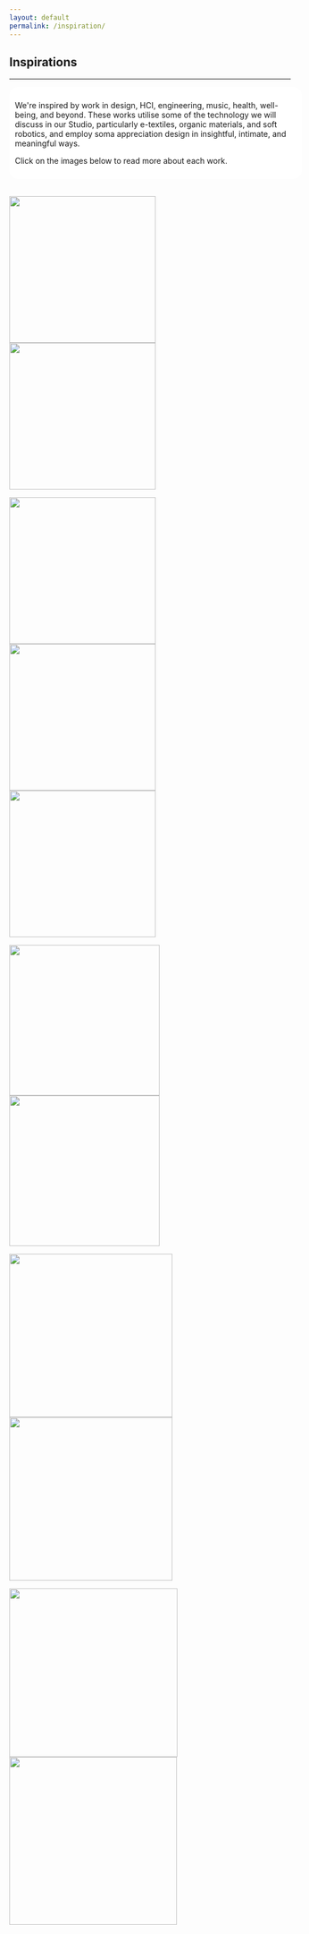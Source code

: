 ```yaml
---
layout: default
permalink: /inspiration/
---
```


## Inspirations
<hr />
<div style="border-radius:15px;-webkit-border-radius:15px;-moz-border-radius:15px;width:100%;float:center;background-color:white;margin-left:0;padding:10px;text-align:left;">
<p>We're inspired by work in design, HCI, engineering, music, health, well-being, and beyond. These works utilise some of the technology we will discuss in our Studio, particularly e-textiles, organic materials, and soft robotics, and employ soma appreciation design in insightful, intimate, and meaningful ways.</p>

<p>Click on the images below to read more about each work.</p>
</div>
<br />

<a href="https://doi.org/10.1145/3411764.3445628" target="blank"><img src="https://meaningfuldesign.github.io/docs/images/inspirations/Image1_BreathingShell.png" alt="" style="height:262px;"></a>
<a href="https://doi.org/10.1145/3519391.3519412" target="blank"><img src="https://meaningfuldesign.github.io/docs/images/inspirations/Image2_SingingKnit.png" alt="" style="height:262px;"></a>
<!--  -->
<a href="https://doi.org/10.1371/journal.pone.0259838" target="blank"><img src="https://meaningfuldesign.github.io/docs/images/inspirations/Image3_CalmingCushion.png" alt="" style="height:262px;"></a>
<a href="https://doi.org/10.1145/3490149.3501330" target="blank"><img src="https://meaningfuldesign.github.io/docs/images/inspirations/Image4_BreathingScarf.png" alt="" style="height:262px;"></a>
<a href="https://doi.org/10.1145/3357236.3395573" target="blank"><img src="https://meaningfuldesign.github.io/docs/images/inspirations/Image5_Monarch.png" alt="" style="height:262px;"></a>
<!--  -->
<a href="https://doi.org/10.1145/3374920.3374954" target="blank"><img src="https://meaningfuldesign.github.io/docs/images/inspirations/Image6_WearableBits.png" alt="" style="height:269px;"></a>
<a href="https://doi.org/10.1109/MPRV.2021.3088153" target="blank"><img src="https://meaningfuldesign.github.io/docs/images/inspirations/Image7_SmartTrousers.png" alt="" style="height:269px;"></a>
<!--  -->
<a href="https://doi.org/10.1145/3491102.3517711" target="blank"><img src="https://meaningfuldesign.github.io/docs/images/inspirations/Image8_ReClaym.png" alt="" style="height:292px;"></a>
<a href="https://doi.org/10.1145/3519391.3519394" target="blank"><img src="https://meaningfuldesign.github.io/docs/images/inspirations/Image9_Pudica.png" alt="" style="height:292px;"></a>
<!--  -->
<a href="https://doi.org/10.1145/3430524.3446065" target="blank"><img src="https://meaningfuldesign.github.io/docs/images/inspirations/Image10_PheB.png" alt="" style="height:301px;"></a>
<a href="https://doi.org/10.1145/2858036.2858192" target="blank"><img src="https://meaningfuldesign.github.io/docs/images/inspirations/Image12_FeatherHair.png" alt="" style="height:300px;"></a>

<!-- <div class="container">
            <div class="gallery">
                <figure class="gallery__item gallery__item--1">
                    <img src="https://meaningfuldesign.github.io/docs/images/inspirations/Image1_BreathingShell.png" alt="Gallery image 1" class="gallery__img">
                </figure>
                <figure class="gallery__item gallery__item--2">
                    <img src="https://meaningfuldesign.github.io/docs/images/inspirations/Image2_SingingKnit.png" alt="Gallery image 1" class="gallery__img">
                </figure>
                <figure class="gallery__item gallery__item--3">
                    <img src="https://meaningfuldesign.github.io/docs/images/inspirations/Image3_CalmingCushion.png" alt="Gallery image 1" class="gallery__img">
                </figure>
                <figure class="gallery__item gallery__item--4">
                    <img src="https://meaningfuldesign.github.io/docs/images/inspirations/Image4_BreathingScarf.png" alt="Gallery image 1" class="gallery__img">
                </figure>
                <figure class="gallery__item gallery__item--5">
                    <img src="https://meaningfuldesign.github.io/docs/images/inspirations/Image5_Monarch.png" alt="Gallery image 1" class="gallery__img">
                </figure>
                <figure class="gallery__item gallery__item--6">
                    <img src="https://meaningfuldesign.github.io/docs/images/inspirations/Image6_WearableBits.png" alt="Gallery image 1" class="gallery__img">
                </figure>
           		<figure class="gallery__item gallery__item--6">
                    <img src="https://meaningfuldesign.github.io/docs/images/inspirations/Image7_SmartTrousers.png" alt="Gallery image 1" class="gallery__img">
                </figure>
                <figure class="gallery__item gallery__item--6">
                    <img src="https://meaningfuldesign.github.io/docs/images/inspirations/Image8_ReClaym.png" alt="Gallery image 1" class="gallery__img">
                </figure>
                <figure class="gallery__item gallery__item--6">
                    <img src="https://meaningfuldesign.github.io/docs/images/inspirations/Image9_Pudica.png" alt="Gallery image 1" class="gallery__img">
                </figure>
               <figure class="gallery__item gallery__item--6">
                    <img src="https://meaningfuldesign.github.io/docs/images/inspirations/Image10_PheB.png" alt="Gallery image 1" class="gallery__img">
                </figure>
               <figure class="gallery__item gallery__item--6">
                    <img src="https://meaningfuldesign.github.io/docs/images/inspirations/Image12_FeatherHair.png" alt="Gallery image 1" class="gallery__img">
                </figure>
            </div>
        </div> -->



<!-- This page will likely be setup by 12 January~ 
Please check back soon! -->
